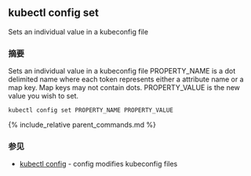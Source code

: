 ---
---

## kubectl config set

Sets an individual value in a kubeconfig file

### 摘要


Sets an individual value in a kubeconfig file
PROPERTY_NAME is a dot delimited name where each token represents either a attribute name or a map key.  Map keys may not contain dots.
PROPERTY_VALUE is the new value you wish to set.

```
kubectl config set PROPERTY_NAME PROPERTY_VALUE
```

{% include_relative parent_commands.md %}

### 参见

* [kubectl config](/docs/user-guide/kubectl/kubectl_config/)	 - config modifies kubeconfig files


